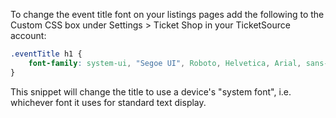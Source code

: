 To change the event title font on your listings pages add the following to the Custom CSS box under Settings > Ticket Shop in your TicketSource account:

```css
.eventTitle h1 {
    font-family: system-ui, "Segoe UI", Roboto, Helvetica, Arial, sans-serif, "Apple Color Emoji", "Segoe UI Emoji", "Segoe UI Symbol";
}
```

This snippet will change the title to use a device's "system font", i.e. whichever font it uses for standard text display.
